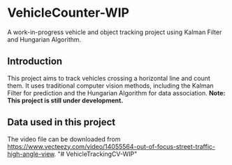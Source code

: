 # VehicleCounter-WIP

A work-in-progress vehicle and object tracking project using Kalman Filter and Hungarian Algorithm.

## Introduction

This project aims to track vehicles crossing a horizontal line and count them. It uses traditional computer vision methods, including the Kalman Filter for prediction and the Hungarian Algorithm for data association. **Note: This project is still under development.**

## Data used in this project

The video file can be downloaded from https://www.vecteezy.com/video/14055564-out-of-focus-street-traffic-high-angle-view.
"# VehicleTrackingCV-WIP" 
